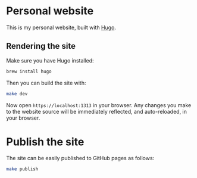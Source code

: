 # Personal website

This is my personal website, built with [Hugo](https://gohugo.io/).

## Rendering the site

Make sure you have Hugo installed:

```bash
brew install hugo
```

Then you can build the site with:

```bash
make dev
```

Now open `https://localhost:1313` in your browser. Any changes you make to the website source will be immediately
reflected, and auto-reloaded, in your browser.

# Publish the site

The site can be easily published to GitHub pages as follows:

```bash
make publish
```

